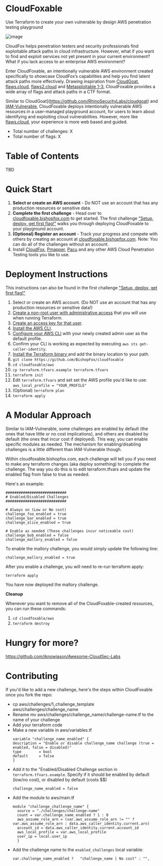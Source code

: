 # CloudFoxable

Use Terraform to create your own vulnerable by design AWS penetration testing playground

![image](https://user-images.githubusercontent.com/46326948/235528856-64ffddb0-b1a0-4eda-bb88-6c0bc95d936b.png)

CloudFox helps penetration testers and security professionals find exploitable attack paths in cloud infrastructure. However, what if you want to find and exploit services not yet present in your current environment? What if you lack access to an enterprise AWS environment? 

Enter CloudFoxable, an intentionally vulnerable AWS environment created specifically to showcase CloudFox’s capabilities and help you find latent attack paths more effectively. Drawing inspiration from [CloudGoat](https://github.com/RhinoSecurityLabs/cloudgoat), [flaws.cloud](https://flaws.cloud/), [flaws2.cloud](https://flaws2.cloud/) and [Metasploitable 1-3](https://github.com/rapid7/metasploitable3), CloudFoxable provides a wide array of flags and attack paths in a CTF format. 

Similar to CloudGoat](https://github.com/RhinoSecurityLabs/cloudgoat) and [IAM-Vulnerable](https://github.com/BishopFox/iam-vulnerable), CloudFoxable deploys intentionally vulnerable AWS resources in a user-managed playground account, for users to learn about identifying and exploiting cloud vulnerabilities. However, more like [flaws.cloud](https://flaws.cloud/), your experience is more web based and guided. 


* Total number of challenges:    X
* Total number of flags:         X


# Table of Contents

TBD

# Quick Start

1. **Select or create an AWS account** - Do NOT use an account that has any production resources or sensitive data.
2. **Complete the first challenge** - Head over to [cloudfoxable.bishopfox.com](https://cloudfoxable.bishopfox.com) to get started. The first challenge ["Setup, deploy, get first flag!"](https://cloudfoxable.bishopfox.com/challenges#Setup,%20deploy,%20get%20first%20flag!-4) walks you through deploying CloudFoxable to your playground account. 
3. **(Optional) Register an account** - Track your progress and compete with others by creating an account at [cloudfoxable.bishopfox.com](https://cloudfoxable.bishopfox.com). Note: You can do all of the challenges without an account. 
4. Install [CloudFox](https://github.com/BishopFox/cloudfox), [Pmapper](https://github.com/nccgroup/PMapper), [Pacu](https://github.com/RhinoSecurityLabs/pacu) and any other AWS Cloud Penetration Testing tools you like to use. 

 


# Deployment Instructions
This instructions can also be found in the first challenge ["Setup, deploy, get first flag!"](https://cloudfoxable.bishopfox.com/challenges#Setup,%20deploy,%20get%20first%20flag!-4)

1. Select or create an AWS account. (Do NOT use an account that has any production resources or sensitive data!)
1. [Create a non-root user with administrative access](https://https://docs.aws.amazon.com/IAM/latest/UserGuide/getting-started_create-admin-group.html) that you will use when running Terraform.
2. [Create an access key for that user](https://https://docs.aws.amazon.com/IAM/latest/UserGuide/id_credentials_access-keys.html).
3. [Install the AWS CLI](https://https://docs.aws.amazon.com/cli/latest/userguide/install-cliv2.html).
4. [Configure your AWS CLI](https://https://docs.aws.amazon.com/cli/latest/userguide/cli-configure-quickstart.html) with your newly created admin user as the default profile.
5. Confirm your CLI is working as expected by executing `aws sts get-caller-identity`.
6. [Install the Terraform binary ](https://https://www.terraform.io/downloads.html)and add the binary location to your path.
7. `git clone https://github.com/BishopFox/cloudfoxable`
8. `cd cloudfoxable/aws`
9. `cp terraform.tfvars.example terraform.tfvars`  
10. `terraform init`
11. Edit `terraform.tfvars` and set set the AWS profile you'd like to use: `aws_local_profile = "YOUR_PROFILE"`
12. (Optional) `terraform plan`
13. `terraform apply`


# A Modular Approach

Similar to IAM-Vulnerable, some challenges are enabled by default (the ones that have little or no cost implications), and others are disabled by default (the ones that incur cost if deployed). This way, you can enable specific modules as needed. The mechanism for enabling/disabling challenges is a little different than IAM-Vulnerable though. 

Within cloudfoxable.bishopfox.com, each challenge will tell you if you need to make any terraform changes (aka deploy something) to complete the challenge. The way you do this is to edit terraform.tfvars and update the enabled flag from false to true as needed. 

Here's an example: 

```
############################
# Enabled/Disabled Challenges
############################

# Always on (Low or No cost)
challenge_foo_enabled = true
challenge_bar_enabled = true
challenge_alice_enabled = true

# Enable as needed (These challenges incur noticeable cost)
challenge_bob_enabled = false
challenge_mallory_enabled = false
```

To enable the mallory challenge, you would simply update the following line:
```
challenge_mallory_enabled = true
```

After you enable a challenge, you will need to re-run terraform apply:
```
terraform apply
```

You have now deployed the mallory challenge.


**Cleanup**

Whenever you want to remove all of the CloudFoxable-created resources, you can run these commands:
1. `cd cloudfoxable/aws`
1. `terraform destroy`

# Hungry for more? 

https://github.com/iknowjason/Awesome-CloudSec-Labs


# Contributing

If you'd like to add a new challenge, here's the steps within CloudFoxable once you fork the repo: 

* cp aws/challenges/1_challenge_template aws/challenges/challenge_name
* Rename mv aws/challenges/challenge_name/challenge-name.tf to the name of your challenge
* Add your terraform code
* Make a new variable in aws/variables.tf
  ```
  variable "challenge_name_enabled" {
  description = "Enable or disable challenge_name challenge (true = enabled, false = disabled)"
  type        = bool
  default     = false
  }
  ```
* Add it to the "Enabled/Disabled Challenge section in `terraform.tfvars.example`. Specify if it should be enabled by default (low/no cost), or disabled by default (costs $$)
  ```
  challenge_name_enabled = false
  ```
* Add the module to aws/main.tf
  ```
  module "challenge_challenge_name" {
    source = "./challenges/challenge-name"
    count = var.challenge_name_enabled ? 1 : 0
    aws_assume_role_arn = (var.aws_assume_role_arn != "" ? var.aws_assume_role_arn : data.aws_caller_identity.current.arn) 
    account_id = data.aws_caller_identity.current.account_id
    aws_local_profile = var.aws_local_profile
    user_ip = local.user_ip
    }
   ```
* Add the challenge name to the `enabled_challenges` local variable:
  ```
  var.challenge_name_enabled ?   "challenge_name | No cost" : "",
  ```







